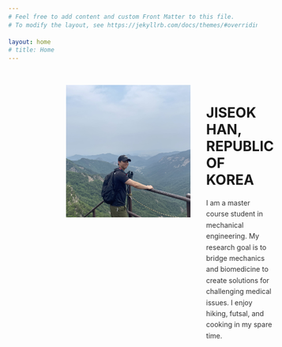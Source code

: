 ```yaml
---
# Feel free to add content and custom Front Matter to this file.
# To modify the layout, see https://jekyllrb.com/docs/themes/#overriding-theme-defaults

layout: home
# title: Home
---
```


<div class="profile">
  <img src="/assets/img/IMG_3929.jpeg" alt="Profile photo" class="profile-image">
  <div class="profile-text">
    <h1>JISEOK HAN, REPUBLIC OF KOREA</h1>
    <p>I am a master course student in mechanical engineering. My research goal is to bridge mechanics and biomedicine to create solutions for challenging medical issues. I enjoy hiking, futsal, and cooking in my spare time.</p>
  </div>
</div>

<style>
/* 1) 프로필 컨테이너 최대 폭 지정 + 가로 중앙 정렬 */
.profile {
  display: flex;
  align-items: flex-start;
  /* 부모보다 작거나 뷰포트보다 작게 고정 너비/퍼센트를 줍니다 */
  width: 50%;          /* 부모 너비의 90% */
  max-width: 1200px;   /* 또는 px 단위 최대값 */
  margin-left: 20%;
  margin-right: auto;    /* 좌우 마진 자동—가운데 정렬 */
  gap: 2rem;
  padding: 2rem 1rem;
}

/* 2) 왼쪽 이미지 영역 */
.profile-image {
  flex: 0 0 50%;        /* 컨테이너 너비의 50% 고정 */
}
.profile-image img {
  width: 50%;
  height: auto;
  display: block;
  border-radius: 8px;
  object-fit: cover;
}

/* 3) 오른쪽 텍스트 영역 */
.profile-text {
  flex: 0 0 50%;
  box-sizing: border-box;
}
.profile-text h2 {
  margin: 0 0 1rem;
  color: #298019;
  font-size: 2rem;
  line-height: 1.2;
}
.profile-text p {
  margin: 0 0 1.5rem;
  line-height: 1.6;
  color: #333;
}
.linkedin-icon {
  font-size: 1.5rem;
  color: #0077B5;
  text-decoration: none;
  display: inline-block;
}

/* 4) 모바일 대응: 768px 이하에선 세로 정렬 */
@media (max-width: 768px) {
  .profile {
    flex-direction: column;
  }
  .profile-image,
  .profile-text {
    flex: 0 0 auto;
    width: 100%;
  }
  .profile-text {
    margin-top: 1.5rem;
  }
}
</style>
